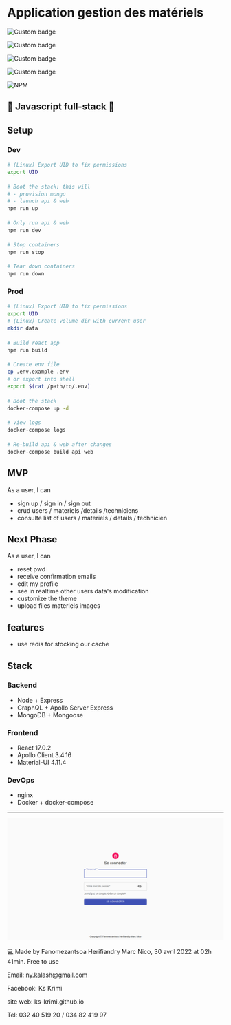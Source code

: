 # Application gestion des matériels

![Custom badge](https://img.shields.io/endpoint?label=Node&logo=Node.js&message=14.17.6&style=for-the-badge&url=https%3A%2F%2Fnodejs.org%2Fen%2F)

![Custom badge](https://img.shields.io/endpoint?label=React&message=17.2.6&logo=React&style=for-the-badge&url=https%3A%2F%2Freactjs.org)

![Custom badge](https://img.shields.io/endpoint?label=Material%20UI&message=4.11.4&logo=Mui&style=for-the-badge&url=https%3A%2F%2Fmui.com)

![Custom badge](https://img.shields.io/endpoint?label=graphql&logo=graphql&message=15.7.2&style=for-the-badge&url=https%3A%2F%2Fgraphql.org)

![NPM](https://img.shields.io/npm/l/express?label=Express&message=4.17.1&logo=express&style=for-the-badge)

## 🚀 Javascript full-stack 🚀

## Setup

### Dev

```sh
# (Linux) Export UID to fix permissions
export UID

# Boot the stack; this will
# - provision mongo
# - launch api & web
npm run up

# Only run api & web
npm run dev

# Stop containers
npm run stop

# Tear down containers
npm run down
```

### Prod

```sh
# (Linux) Export UID to fix permissions
export UID
# (Linux) Create volume dir with current user
mkdir data

# Build react app
npm run build

# Create env file
cp .env.example .env
# or export into shell
export $(cat /path/to/.env)

# Boot the stack
docker-compose up -d

# View logs
docker-compose logs

# Re-build api & web after changes
docker-compose build api web
```

## MVP

As a user, I can

- sign up / sign in / sign out
- crud users / materiels /details /techniciens
- consulte list of users / materiels / details / technicien

## Next Phase

As a user, I can

- reset pwd
- receive confirmation emails
- edit my profile
- see in realtime other users data's modification
- customize the theme
- upload files materiels images

## features

- use redis for stocking our cache

## Stack

### Backend

- Node + Express
- GraphQL + Apollo Server Express
- MongoDB + Mongoose

### Frontend

- React 17.0.2
- Apollo Client 3.4.16
- Material-UI 4.11.4

### DevOps

- nginx
- Docker + docker-compose

---

![Alt text](./screenshot.png 'Screenshot')

💻 Made by Fanomezantsoa Herifiandry Marc Nico, 30 avril 2022 at 02h 41min. Free to use

Email: ny.kalash@gmail.com

Facebook: Ks Krimi

site web: ks-krimi.github.io

Tel: 032 40 519 20 / 034 82 419 97
